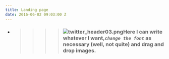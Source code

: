 ```yaml
---
title: Landing page
date: 2016-06-02 09:03:00 Z
---
```


* > > > > ### ![twitter_header03.png](/uploads/twitter_header03.png)Here I can write whatever I want,*`change the font`* as necessary (well, not quite) and drag and drop images.